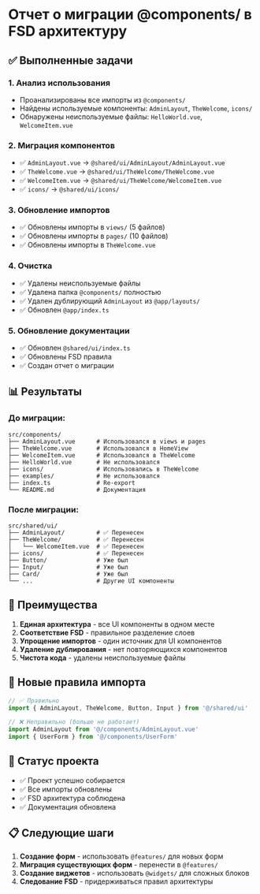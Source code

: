 # Отчет о миграции @components/ в FSD архитектуру

## ✅ Выполненные задачи

### 1. Анализ использования
- Проанализированы все импорты из `@components/`
- Найдены используемые компоненты: `AdminLayout`, `TheWelcome`, `icons/`
- Обнаружены неиспользуемые файлы: `HelloWorld.vue`, `WelcomeItem.vue`

### 2. Миграция компонентов
- ✅ `AdminLayout.vue` → `@shared/ui/AdminLayout/AdminLayout.vue`
- ✅ `TheWelcome.vue` → `@shared/ui/TheWelcome/TheWelcome.vue`
- ✅ `WelcomeItem.vue` → `@shared/ui/TheWelcome/WelcomeItem.vue`
- ✅ `icons/` → `@shared/ui/icons/`

### 3. Обновление импортов
- ✅ Обновлены импорты в `views/` (5 файлов)
- ✅ Обновлены импорты в `pages/` (10 файлов)
- ✅ Обновлены импорты в `TheWelcome.vue`

### 4. Очистка
- ✅ Удалены неиспользуемые файлы
- ✅ Удалена папка `@components/` полностью
- ✅ Удален дублирующий `AdminLayout` из `@app/layouts/`
- ✅ Обновлен `@app/index.ts`

### 5. Обновление документации
- ✅ Обновлен `@shared/ui/index.ts`
- ✅ Обновлены FSD правила
- ✅ Создан отчет о миграции

## 📊 Результаты

### До миграции:
```
src/components/
├── AdminLayout.vue      # Использовался в views и pages
├── TheWelcome.vue       # Использовался в HomeView
├── WelcomeItem.vue      # Использовался в TheWelcome
├── HelloWorld.vue       # Не использовался
├── icons/               # Использовались в TheWelcome
├── examples/            # Не использовался
├── index.ts             # Re-export
└── README.md            # Документация
```

### После миграции:
```
src/shared/ui/
├── AdminLayout/         # ✅ Перенесен
├── TheWelcome/          # ✅ Перенесен
│   └── WelcomeItem.vue  # ✅ Перенесен
├── icons/               # ✅ Перенесен
├── Button/              # Уже был
├── Input/               # Уже был
├── Card/                # Уже был
└── ...                  # Другие UI компоненты
```

## 🎯 Преимущества

1. **Единая архитектура** - все UI компоненты в одном месте
2. **Соответствие FSD** - правильное разделение слоев
3. **Упрощение импортов** - один источник для UI компонентов
4. **Удаление дублирования** - нет повторяющихся компонентов
5. **Чистота кода** - удалены неиспользуемые файлы

## 📝 Новые правила импорта

```typescript
// ✅ Правильно
import { AdminLayout, TheWelcome, Button, Input } from '@/shared/ui'

// ❌ Неправильно (больше не работает)
import AdminLayout from '@/components/AdminLayout.vue'
import { UserForm } from '@/components/UserForm'
```

## 🔄 Статус проекта

- ✅ Проект успешно собирается
- ✅ Все импорты обновлены
- ✅ FSD архитектура соблюдена
- ✅ Документация обновлена

## 📋 Следующие шаги

1. **Создание форм** - использовать `@features/` для новых форм
2. **Миграция существующих форм** - перенести в `@features/`
3. **Создание виджетов** - использовать `@widgets/` для сложных блоков
4. **Следование FSD** - придерживаться правил архитектуры

